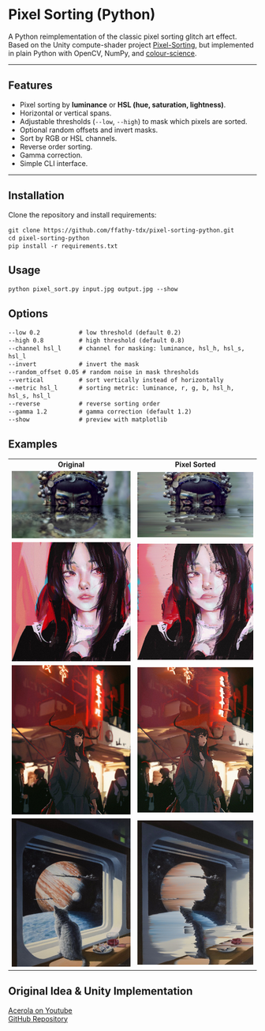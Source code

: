 # Pixel Sorting (Python)

A Python reimplementation of the classic pixel sorting glitch art effect.  
Based on the Unity compute-shader project [Pixel-Sorting](https://github.com/GarrettGunnell/Pixel-Sorting), but implemented in plain Python with OpenCV, NumPy, and [colour-science](https://pypi.org/project/colour-science/).

---

## Features
- Pixel sorting by **luminance** or **HSL (hue, saturation, lightness)**.
- Horizontal or vertical spans.
- Adjustable thresholds (`--low`, `--high`) to mask which pixels are sorted.
- Optional random offsets and invert masks.
- Sort by RGB or HSL channels.
- Reverse order sorting.
- Gamma correction.
- Simple CLI interface.

---

## Installation
Clone the repository and install requirements:

```
git clone https://github.com/ffathy-tdx/pixel-sorting-python.git
cd pixel-sorting-python
pip install -r requirements.txt
```




## Usage
```
python pixel_sort.py input.jpg output.jpg --show
```

## Options
```
--low 0.2           # low threshold (default 0.2)  
--high 0.8          # high threshold (default 0.8)  
--channel hsl_l     # channel for masking: luminance, hsl_h, hsl_s, hsl_l  
--invert            # invert the mask  
--random_offset 0.05 # random noise in mask thresholds  
--vertical          # sort vertically instead of horizontally  
--metric hsl_l      # sorting metric: luminance, r, g, b, hsl_h, hsl_s, hsl_l  
--reverse           # reverse sorting order  
--gamma 1.2         # gamma correction (default 1.2)  
--show              # preview with matplotlib
```

## Examples
<div align="center">

<table>
<tr>
<td><b><center>Original</center></b></td>
<td><b><center>Pixel Sorted</center></b></td>
</tr>

<tr>
<td><img src="images/agora_jibaro_1.jpg" width="1000"></td>
<td><img src="output/agora_jibaro_1.jpg" width="1000"></td>
</tr>

<tr>
<td><img src="images/kaguya.jpg" width="300"></td>
<td><img src="output/kaguya.jpg" width="300"></td>
</tr>

<tr>
<td><img src="images/NightMarket.jpg" width="300"></td>
<td><img src="output/NightMarket.jpg" width="300"></td>
</tr>
<tr>
<td><img src="images/shipscat.jpg" width="300"></td>
<td><img src="output/shipscat.jpg" width="300"></td>
</tr>

</table>

</div>

## Original Idea & Unity Implementation
[Acerola on Youtube](https://www.youtube.com/watch?v=HMmmBDRy-jE)  
[GitHub Repository](https://github.com/GarrettGunnell/Pixel-Sorting)
